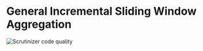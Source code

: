 # General Incremental Sliding Window Aggregation

![Scrutinizer code quality](https://scrutinizer-ci.com/g/qkniep/general-incremental-sliding-window-aggregation)
